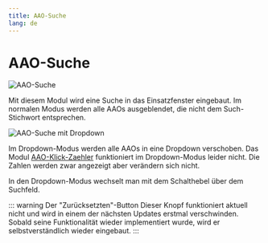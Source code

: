 ```yaml
---
title: AAO-Suche
lang: de
---
```


# AAO-Suche
![AAO-Suche](/modules/aao-search/de.png)

Mit diesem Modul wird eine Suche in das Einsatzfenster eingebaut. Im normalen Modus werden alle AAOs ausgeblendet, die nicht dem Such-Stichwort entsprechen.

![AAO-Suche mit Dropdown](/modules/aao-search/de_dropdown.png)

Im Dropdown-Modus werden alle AAOs in eine Dropdown verschoben.
Das Modul [AAO-Klick-Zaehler](#aao-klick-zahler) funktioniert im Dropdown-Modus leider nicht. Die Zahlen werden zwar angezeigt aber verändern sich nicht.

In den Dropdown-Modus wechselt man mit dem Schalthebel über dem Suchfeld.

::: warning Der "Zurücksetzten"-Button
Dieser Knopf funktioniert aktuell nicht und wird in einem der nächsten Updates erstmal verschwinden. Sobald seine Funktionalität wieder implementiert wurde, wird er selbstverständlich wieder eingebaut.
:::
